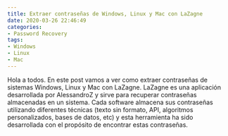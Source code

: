```yaml
---
title: Extraer contraseñas de Windows, Linux y Mac con LaZagne
date: 2020-03-26 22:46:49
categories:
- Password Recovery
tags:
- Windows
- Linux
- Mac
---
```


Hola a todos. En este post vamos a ver como extraer contraseñas de sistemas Windows, Linux y Mac con LaZagne. LaZagne es una aplicación desarrollada por AlessandroZ y sirve para recuperar contraseñas almacenadas en un sistema. Cada software almacena sus contraseñas utilizando diferentes técnicas (texto sin formato, API, algoritmos personalizados, bases de datos, etc) y esta herramienta ha sido desarrollada con el propósito de encontrar estas contraseñas.
